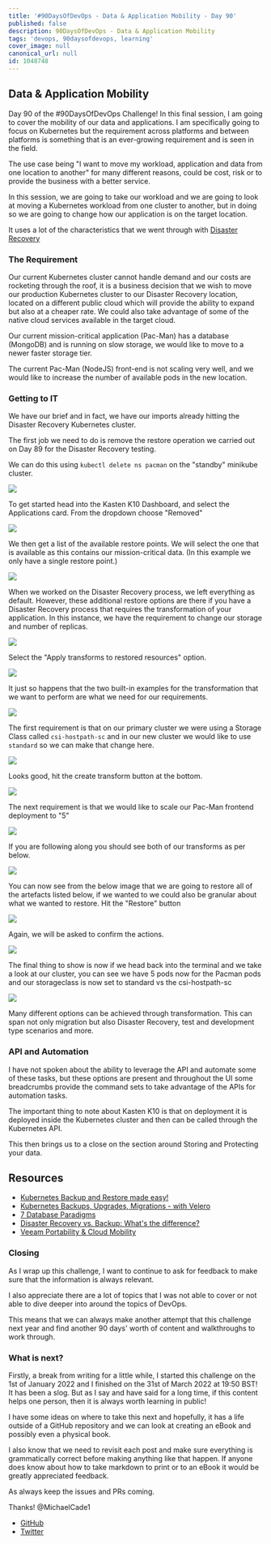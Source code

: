 ```yaml
---
title: '#90DaysOfDevOps - Data & Application Mobility - Day 90'
published: false
description: 90DaysOfDevOps - Data & Application Mobility
tags: 'devops, 90daysofdevops, learning'
cover_image: null
canonical_url: null
id: 1048748
---
```


## Data & Application Mobility

Day 90 of the #90DaysOfDevOps Challenge! In this final session, I am going to cover the mobility of our data and applications. I am specifically going to focus on Kubernetes but the requirement across platforms and between platforms is something that is an ever-growing requirement and is seen in the field.

The use case being "I want to move my workload, application and data from one location to another" for many different reasons, could be cost, risk or to provide the business with a better service.

In this session, we are going to take our workload and we are going to look at moving a Kubernetes workload from one cluster to another, but in doing so we are going to change how our application is on the target location.

It uses a lot of the characteristics that we went through with [Disaster Recovery](day89.md)

### **The Requirement**

Our current Kubernetes cluster cannot handle demand and our costs are rocketing through the roof, it is a business decision that we wish to move our production Kubernetes cluster to our Disaster Recovery location, located on a different public cloud which will provide the ability to expand but also at a cheaper rate. We could also take advantage of some of the native cloud services available in the target cloud.

Our current mission-critical application (Pac-Man) has a database (MongoDB) and is running on slow storage, we would like to move to a newer faster storage tier.

The current Pac-Man (NodeJS) front-end is not scaling very well, and we would like to increase the number of available pods in the new location.

### Getting to IT

We have our brief and in fact, we have our imports already hitting the Disaster Recovery Kubernetes cluster.

The first job we need to do is remove the restore operation we carried out on Day 89 for the Disaster Recovery testing.

We can do this using `kubectl delete ns pacman` on the "standby" minikube cluster.

![](Images/Day90_Data1.png)

To get started head into the Kasten K10 Dashboard, and select the Applications card. From the dropdown choose "Removed"

![](Images/Day90_Data2.png)

We then get a list of the available restore points. We will select the one that is available as this contains our mission-critical data. (In this example we only have a single restore point.)

![](Images/Day90_Data3.png)

When we worked on the Disaster Recovery process, we left everything as default. However, these additional restore options are there if you have a Disaster Recovery process that requires the transformation of your application. In this instance, we have the requirement to change our storage and number of replicas.

![](Images/Day90_Data4.png)

Select the "Apply transforms to restored resources" option.

![](Images/Day90_Data5.png)

It just so happens that the two built-in examples for the transformation that we want to perform are what we need for our requirements.

![](Images/Day90_Data6.png)

The first requirement is that on our primary cluster we were using a Storage Class called `csi-hostpath-sc` and in our new cluster we would like to use `standard` so we can make that change here.

![](Images/Day90_Data7.png)

Looks good, hit the create transform button at the bottom.

![](Images/Day90_Data8.png)

The next requirement is that we would like to scale our Pac-Man frontend deployment to "5"

![](Images/Day90_Data9.png)

If you are following along you should see both of our transforms as per below.

![](Images/Day90_Data10.png)

You can now see from the below image that we are going to restore all of the artefacts listed below, if we wanted to we could also be granular about what we wanted to restore. Hit the "Restore" button

![](Images/Day90_Data11.png)

Again, we will be asked to confirm the actions.

![](Images/Day90_Data12.png)

The final thing to show is now if we head back into the terminal and we take a look at our cluster, you can see we have 5 pods now for the Pacman pods and our storageclass is now set to standard vs the csi-hostpath-sc

![](Images/Day90_Data13.png)

Many different options can be achieved through transformation. This can span not only migration but also Disaster Recovery, test and development type scenarios and more.

### API and Automation

I have not spoken about the ability to leverage the API and automate some of these tasks, but these options are present and throughout the UI some breadcrumbs provide the command sets to take advantage of the APIs for automation tasks.

The important thing to note about Kasten K10 is that on deployment it is deployed inside the Kubernetes cluster and then can be called through the Kubernetes API.

This then brings us to a close on the section around Storing and Protecting your data.

## Resources

- [Kubernetes Backup and Restore made easy!](https://www.youtube.com/watch?v=01qcYSck1c4&t=217s)
- [Kubernetes Backups, Upgrades, Migrations - with Velero](https://www.youtube.com/watch?v=zybLTQER0yY)
- [7 Database Paradigms](https://www.youtube.com/watch?v=W2Z7fbCLSTw&t=520s)
- [Disaster Recovery vs. Backup: What's the difference?](https://www.youtube.com/watch?v=07EHsPuKXc0)
- [Veeam Portability & Cloud Mobility](https://www.youtube.com/watch?v=hDBlTdzE6Us&t=3s)

### **Closing**

As I wrap up this challenge, I want to continue to ask for feedback to make sure that the information is always relevant.

I also appreciate there are a lot of topics that I was not able to cover or not able to dive deeper into around the topics of DevOps.

This means that we can always make another attempt that this challenge next year and find another 90 days' worth of content and walkthroughs to work through.

### What is next?

Firstly, a break from writing for a little while, I started this challenge on the 1st of January 2022 and I finished on the 31st of March 2022 at 19:50 BST! It has been a slog. But as I say and have said for a long time, if this content helps one person, then it is always worth learning in public!

I have some ideas on where to take this next and hopefully, it has a life outside of a GitHub repository and we can look at creating an eBook and possibly even a physical book.

I also know that we need to revisit each post and make sure everything is grammatically correct before making anything like that happen. If anyone does know about how to take markdown to print or to an eBook it would be greatly appreciated feedback.

As always keep the issues and PRs coming.

Thanks!
@MichaelCade1

- [GitHub](https://github.com/MichaelCade)
- [Twitter](https://twitter.com/MichaelCade1)
